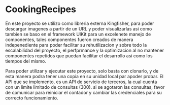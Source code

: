 # CookingRecipes
En este proyecto se utilizo como libreria externa Kingfisher, para poder descargar imagenes a partir de un URL y poder visualizarlas
asi como tambien se baso en el framework UIKit para un excelenete manejo de componentes,
 tales componentes fueron creados de manera indepenediente para poder facilitar su rehutilizacion y sobre todo la escalabilidad del proyecto,
 el perfprmance y la optimizacion al no mantener componentes repetidos que puedan facilitar el desarrollo asi como los tiempos del mismo.

 Para poder utilizar y ejecutar este proyecto, solo basta con clonarlo, y de esta manera podra tener una copia en su unidad local par apoder probar.
 El API que se implemento, es un API de servicio de terceros, la cual cuenta con un limite limitado de consultas (300). si se agotaron las consultas, favor de cpmunicar para 
 reiniciar el contador y cambiar las credenciales para su correcto funcionamiento.
